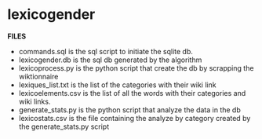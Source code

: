 # lexicogender

**FILES**

* commands.sql is the sql script to initiate the sqlite db.
* lexicogender.db is the sql db generated by the algorithm
* lexicoprocess.py is the python script that create the db by scrapping the wiktionnaire
* lexiques_list.txt is the list of the categories with their wiki link
* lexicoelements.csv is the list of all the words with their categories and wiki links.
* generate_stats.py is the python script that analyze the data in the db
* lexicostats.csv is the file containing the analyze by category created by the generate_stats.py script